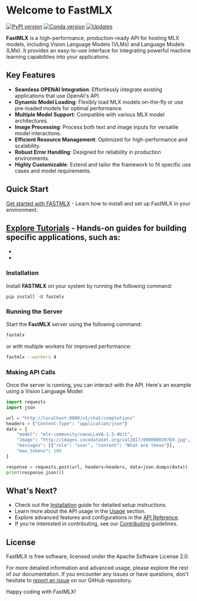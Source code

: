 # Welcome to FastMLX

[![PyPI version](https://img.shields.io/pypi/v/fastmlx.svg)](https://pypi.python.org/pypi/fastmlx)
[![Conda version](https://img.shields.io/conda/vn/conda-forge/fastmlx.svg)](https://anaconda.org/conda-forge/fastmlx)
[![Updates](https://pyup.io/repos/github/Blaizzy/fastmlx/shield.svg)](https://pyup.io/repos/github/Blaizzy/fastmlx)

**FastMLX** is a high-performance, production-ready API for hosting MLX models, including Vision Language Models (VLMs) and Language Models (LMs). It provides an easy-to-use interface for integrating powerful machine learning capabilities into your applications.


## Key Features

- **Seamless OPENAI Integration**: Effortlessly integrate existing applications that use OpenAI's API.
- **Dynamic Model Loading**: Flexibly load MLX models on-the-fly or use pre-loaded models for optimal performance.
- **Multiple Model Support**: Compatible with various MLX model architectures.
- **Image Processing**: Process both text and image inputs for versatile model interactions.
- **Efficient Resource Management**: Optimized for high-performance and scalability.
- **Robust Error Handling**: Designed for reliability in production environments.
- **Highly Customizable**: Extend and tailor the framework to fit specific use cases and model requirements.

## Quick Start

[Get started with FASTMLX](installation.md) - Learn how to install and set up FastMLX in your environment.

[Explore Tutorials]() - Hands-on guides for building specific applications, such as:
  - 
  - 
  - 

### Installation

Install **FASTMLX** on your system by running the following command:

```
pip install -U fastmlx
```

### Running the Server

Start the **FastMLX** server using the following command:

```bash
fastmlx
```

or with multiple workers for improved performance:

```bash
fastmlx --workers 4
```

### Making API Calls

Once the server is running, you can interact with the API. Here's an example using a Vision Language Model:

```python
import requests
import json

url = "http://localhost:8000/v1/chat/completions"
headers = {"Content-Type": "application/json"}
data = {
    "model": "mlx-community/nanoLLaVA-1.5-4bit",
    "image": "http://images.cocodataset.org/val2017/000000039769.jpg",
    "messages": [{"role": "user", "content": "What are these"}],
    "max_tokens": 100
}

response = requests.post(url, headers=headers, data=json.dumps(data))
print(response.json())
```

## What's Next?

- Check out the [Installation](installation.md) guide for detailed setup instructions.
- Learn more about the API usage in the [Usage](usage.md) section.
- Explore advanced features and configurations in the [API Reference](api_reference/fastmlx.md).
- If you're interested in contributing, see our [Contributing](contributing.md) guidelines.

## License

FastMLX is free software, licensed under the Apache Software License 2.0.

For more detailed information and advanced usage, please explore the rest of our documentation. If you encounter any issues or have questions, don't hesitate to [report an issue](https://github.com/Blaizzy/fastmlx/issues) on our GitHub repository.

Happy coding with FastMLX!